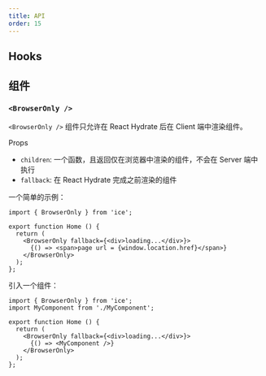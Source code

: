 ```yaml
---
title: API
order: 15
---
```



## Hooks


## 组件

### `<BrowserOnly />`

`<BrowserOnly />` 组件只允许在 React Hydrate 后在 Client 端中渲染组件。

Props

- `children`: 一个函数，且返回仅在浏览器中渲染的组件，不会在 Server 端中执行
- `fallback`: 在 React Hydrate 完成之前渲染的组件

一个简单的示例：
```tsx
import { BrowserOnly } from 'ice';

export function Home () {
  return (
    <BrowserOnly fallback={<div>loading...</div>}>
      {() => <span>page url = {window.location.href}</span>}
    </BrowserOnly>
  );
};
```

引入一个组件：
```tsx
import { BrowserOnly } from 'ice';
import MyComponent from './MyComponent';

export function Home () {
  return (
    <BrowserOnly fallback={<div>loading...</div>}>
      {() => <MyComponent />}
    </BrowserOnly>
  );
};
```
